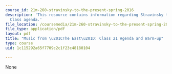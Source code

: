 ```yaml
---
course_id: 21m-260-stravinsky-to-the-present-spring-2016
description: 'This resource contains information regarding Stravinsky to the present:
  Class agenda.'
file_location: /coursemedia/21m-260-stravinsky-to-the-present-spring-2016/1c115292a65f7709c2c1f23c48180104_MIT21M_260S16_class21.pdf
file_type: application/pdf
layout: pdf
title: "Music from \u201CThe East\u201D: Class 21 Agenda and Warm-up"
type: course
uid: 1c115292a65f7709c2c1f23c48180104

---
```

None